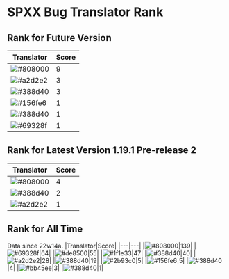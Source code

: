# SPXX Bug Translator Rank
## Rank for Future Version
|Translator|Score|
|---|---|
|![#808000](https://img.shields.io/static/v1?label=&message=Olvcpr423&color=808000&style=flat-square)|9|
|![#a2d2e2](https://img.shields.io/static/v1?label=&message=NoMathExpectation&color=a2d2e2&style=flat-square)|3|
|![#388d40](https://img.shields.io/static/v1?label=&message=Hatsuki_kiri&color=388d40&style=flat-square)|3|
|![#156fe6](https://img.shields.io/static/v1?label=&message=Lakeus&color=156fe6&style=flat-square)|1|
|![#388d40](https://img.shields.io/static/v1?label=&message=dianliang&color=388d40&style=flat-square)|1|
|![#69328f](https://img.shields.io/static/v1?label=&message=Ricolove&color=69328f&style=flat-square)|1|
## Rank for Latest Version 1.19.1 Pre-release 2
|Translator|Score|
|---|---|
|![#808000](https://img.shields.io/static/v1?label=&message=Olvcpr423&color=808000&style=flat-square)|4|
|![#388d40](https://img.shields.io/static/v1?label=&message=Hatsuki_kiri&color=388d40&style=flat-square)|2|
|![#a2d2e2](https://img.shields.io/static/v1?label=&message=NoMathExpectation&color=a2d2e2&style=flat-square)|1|
## Rank for All Time
Data since 22w14a.
|Translator|Score|
|---|---|
|![#808000](https://img.shields.io/static/v1?label=&message=Olvcpr423&color=808000&style=flat-square)|139|
|![#69328f](https://img.shields.io/static/v1?label=&message=Ricolove&color=69328f&style=flat-square)|64|
|![#de8500](https://img.shields.io/static/v1?label=&message=AkashaMCPK&color=de8500&style=flat-square)|55|
|![#1f1e33](https://img.shields.io/static/v1?label=&message=DrLee_lihr&color=1f1e33&style=flat-square)|47|
|![#388d40](https://img.shields.io/static/v1?label=&message=Hatsuki_kiri&color=388d40&style=flat-square)|40|
|![#a2d2e2](https://img.shields.io/static/v1?label=&message=NoMathExpectation&color=a2d2e2&style=flat-square)|28|
|![#388d40](https://img.shields.io/static/v1?label=&message=dianliang&color=388d40&style=flat-square)|19|
|![#2b93c0](https://img.shields.io/static/v1?label=&message=Light_Beacon&color=2b93c0&style=flat-square)|5|
|![#156fe6](https://img.shields.io/static/v1?label=&message=Lakeus&color=156fe6&style=flat-square)|5|
|![#388d40](https://img.shields.io/static/v1?label=&message=PercyDan&color=388d40&style=flat-square)|4|
|![#bb45ee](https://img.shields.io/static/v1?label=&message=XiTieShiZ&color=bb45ee&style=flat-square)|3|
|![#388d40](https://img.shields.io/static/v1?label=&message=KaplanSteve&color=388d40&style=flat-square)|1|